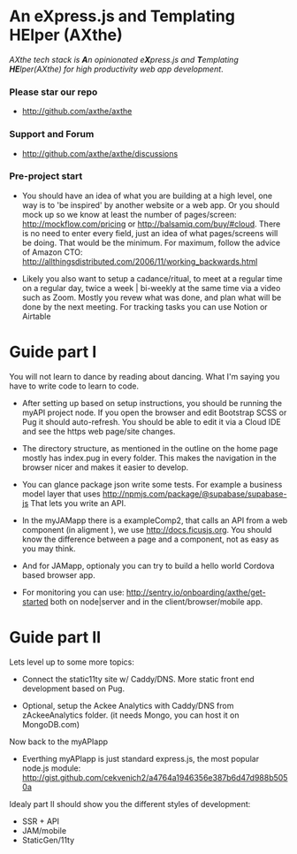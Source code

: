 # An eXpress.js and Templating HElper (AXthe)
<i>AXthe tech stack is <b>A</b>n opinionated e<b>X</b>press.js and <b>T</b>emplating <b>HE</b>lper(AXthe) for high productivity web app development</i>.
 
### Please star our repo
- http://github.com/axthe/axthe

### Support and Forum
- http://github.com/axthe/axthe/discussions


### Pre-project start

- You should  have an idea of what you are building at a high level, one way is to 'be inspired' by another website or a web app. Or you should mock up so we know at least the number of pages/screen:
http://mockflow.com/pricing or http://balsamiq.com/buy/#cloud. There is no need to enter every field, just an idea of what pages/screens will be doing. That would be the minimum. For maximum, follow the advice of Amazon CTO: http://allthingsdistributed.com/2006/11/working_backwards.html

- Likely you also want to setup a cadance/ritual, to meet at a regular time on a regular day, twice a week | bi-weekly at the same time via a video such as Zoom. Mostly you revew what was done, and plan what will be done by the next meeting. For tracking tasks you can use Notion or Airtable

# Guide part I

You will not learn to dance by reading about dancing. What I'm saying you have to write code to learn to code.

- After setting up based on setup instructions, you should be running the myAPI project node. If you open the browser and edit Bootstrap SCSS or Pug it should auto-refresh. You should be able to edit it via a Cloud IDE and see the https web page/site changes.

- The directory structure, as mentioned in the outline on the home page mostly has index.pug in every folder. This makes the navigation in the browser nicer and makes it easier to develop.

- You can glance package json write some tests. For example a business model layer that uses http://npmjs.com/package/@supabase/supabase-js
That lets you write an API.

- In the myJAMapp there is a exampleComp2, that calls an API from a web component (in aligment ), we use http://docs.ficusjs.org. You should know the difference between a page and a component, not as easy as you may think.

- And for JAMapp, optionaly you can try to build a hello world Cordova based browser app.

- For monitoring you can use: http://sentry.io/onboarding/axthe/get-started both on node|server and in the client/browser/mobile app.

# Guide part II

Lets level up to some more topics:
- Connect the static11ty site w/ Caddy/DNS. More static front end development based on Pug.

- Optional, setup the Ackee Analytics with Caddy/DNS from zAckeeAnalytics folder. (it needs Mongo, you can host it on MongoDB.com)

Now back to the myAPIapp
- Everthing myAPIapp is just standard express.js, the most popular node.js module:
 http://gist.github.com/cekvenich2/a4764a1946356e387b6d47d988b5050a

Idealy part II should show you the different styles of development:
- SSR + API
- JAM/mobile
- StaticGen/11ty